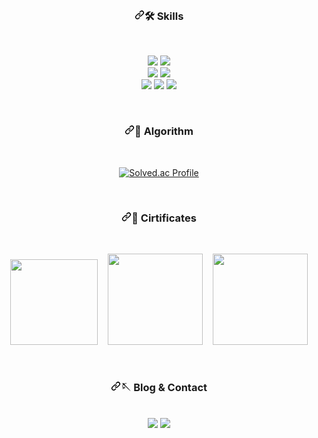 <!--### Hi there 👋-->
<!-- ------------------------------------------------------------------------------------------------------------- -->
<!-- ----------------------------------------------------SKILL---------------------------------------------------- -->
<!-- ------------------------------------------------------------------------------------------------------------- -->
<br>
<div align="center">
  <h3 dir="auto"><a id="user-content-skills" class="anchor" aria-hidden="true" tabindex="-1" href="#skills"><svg class="octicon octicon-link" viewBox="0 0 16 16" version="1.1" width="16" height="16" aria-hidden="true"><path d="m7.775 3.275 1.25-1.25a3.5 3.5 0 1 1 4.95 4.95l-2.5 2.5a3.5 3.5 0 0 1-4.95 0 .751.751 0 0 1 .018-1.042.751.751 0 0 1 1.042-.018 1.998 1.998 0 0 0 2.83 0l2.5-2.5a2.002 2.002 0 0 0-2.83-2.83l-1.25 1.25a.751.751 0 0 1-1.042-.018.751.751 0 0 1-.018-1.042Zm-4.69 9.64a1.998 1.998 0 0 0 2.83 0l1.25-1.25a.751.751 0 0 1 1.042.018.751.751 0 0 1 .018 1.042l-1.25 1.25a3.5 3.5 0 1 1-4.95-4.95l2.5-2.5a3.5 3.5 0 0 1 4.95 0 .751.751 0 0 1-.018 1.042.751.751 0 0 1-1.042.018 1.998 1.998 0 0 0-2.83 0l-2.5 2.5a1.998 1.998 0 0 0 0 2.83Z"></path></svg></a>🛠 Skills</h3>
  <br>
<p dir="auto"><span>
<!--java-->
<img src="https://img.shields.io/badge/Java-007396?&amp;style=for-the-badge" style="max-width: 100%;">
<!--spring-->
  <img src="https://img.shields.io/badge/Spring-6DB33F?style=for-the-badge&amp;logo=Spring&amp;logoColor=white" style="max-width: 100%;">
</span>
<br>
<span>
  <!--jpa-->
<img src="https://img.shields.io/badge/JPA-8F8F8F?style=for-the-badge" style="max-width: 100%;">
  <!--mysql-->
<img src="https://img.shields.io/badge/MySQL-4479A1?style=for-the-badge&amp;logo=MySQL&amp;logoColor=white" style="max-width: 100%;">
</span>
<br>
<span>
  <!--docker-->
<img src="https://img.shields.io/badge/Docker-2496ED?style=for-the-badge&amp;logo=Docker&amp;logoColor=white" style="max-width: 100%;">
  <!--k8s-->
<img src="https://img.shields.io/badge/kubernetes-326ce5.svg?&style=for-the-badge&logo=kubernetes&logoColor=white" data-canonical-src="https://img.shields.io/badge/Docker-2496ED?style=for-the-badge&amp;logo=Docker&amp;logoColor=white" style="max-width: 100%;">
  <!-- aws -->
  <img src="https://img.shields.io/badge/AWS-232F3E?style=for-the-badge&logo=amazonwebservices&logoColor=white">
  <br>

    
</span></p>

</div>

<!-- --------------------------------------------------------------------------------------------------------------- -->
<!-- ----------------------------------------------------Algorithm---------------------------------------------------- -->
<!-- --------------------------------------------------------------------------------------------------------------- -->

<div align="center">
  <!--
[![hyung jin's GitHub stats](https://github-readme-stats.vercel.app/api?username=hyungzin0309&show_icons=true&theme=prussian)](https://github.com/hyungzin0309/github-readme-stats)
  <br>
  -->
  <br>
   <h3 dir="auto"><a id="user-content-skills" class="anchor" aria-hidden="true" tabindex="-1" href="#contact"><svg class="octicon octicon-link" viewBox="0 0 16 16" version="1.1" width="16" height="16" aria-hidden="true"><path d="m7.775 3.275 1.25-1.25a3.5 3.5 0 1 1 4.95 4.95l-2.5 2.5a3.5 3.5 0 0 1-4.95 0 .751.751 0 0 1 .018-1.042.751.751 0 0 1 1.042-.018 1.998 1.998 0 0 0 2.83 0l2.5-2.5a2.002 2.002 0 0 0-2.83-2.83l-1.25 1.25a.751.751 0 0 1-1.042-.018.751.751 0 0 1-.018-1.042Zm-4.69 9.64a1.998 1.998 0 0 0 2.83 0l1.25-1.25a.751.751 0 0 1 1.042.018.751.751 0 0 1 .018 1.042l-1.25 1.25a3.5 3.5 0 1 1-4.95-4.95l2.5-2.5a3.5 3.5 0 0 1 4.95 0 .751.751 0 0 1-.018 1.042.751.751 0 0 1-1.042.018 1.998 1.998 0 0 0-2.83 0l-2.5 2.5a1.998 1.998 0 0 0 0 2.83Z"></path></svg></a>🏅 Algorithm</h3>
   <br>
  
[![Solved.ac Profile](http://mazassumnida.wtf/api/v2/generate_badge?boj=hyungzin0309)](https://solved.ac/hyungzin0309/)
</div>


<!-- --------------------------------------------------------------------------------------------------------------- -->
<!-- ----------------------------------------------------Cirtificates---------------------------------------------------- -->
<!-- --------------------------------------------------------------------------------------------------------------- -->

<div align="center">
  <!--
[![hyung jin's GitHub stats](https://github-readme-stats.vercel.app/api?username=hyungzin0309&show_icons=true&theme=prussian)](https://github.com/hyungzin0309/github-readme-stats)
  <br>
  -->
  <br>
   <h3 dir="auto"><a id="user-content-skills" class="anchor" aria-hidden="true" tabindex="-1" href="#contact"><svg class="octicon octicon-link" viewBox="0 0 16 16" version="1.1" width="16" height="16" aria-hidden="true"><path d="m7.775 3.275 1.25-1.25a3.5 3.5 0 1 1 4.95 4.95l-2.5 2.5a3.5 3.5 0 0 1-4.95 0 .751.751 0 0 1 .018-1.042.751.751 0 0 1 1.042-.018 1.998 1.998 0 0 0 2.83 0l2.5-2.5a2.002 2.002 0 0 0-2.83-2.83l-1.25 1.25a.751.751 0 0 1-1.042-.018.751.751 0 0 1-.018-1.042Zm-4.69 9.64a1.998 1.998 0 0 0 2.83 0l1.25-1.25a.751.751 0 0 1 1.042.018.751.751 0 0 1 .018 1.042l-1.25 1.25a3.5 3.5 0 1 1-4.95-4.95l2.5-2.5a3.5 3.5 0 0 1 4.95 0 .751.751 0 0 1-.018 1.042.751.751 0 0 1-1.042.018 1.998 1.998 0 0 0-2.83 0l-2.5 2.5a1.998 1.998 0 0 0 0 2.83Z"></path></svg></a>🥋 Cirtificates</h3>
   <br>

  
  <!--<div style="display:inline-block; margin-right:10px;">
    <img width="140px" height="135px" src="https://github.com/user-attachments/assets/c33b8028-d458-47a1-a0fb-06971afacae5">  
  </div>-->
  <img width="140px" height="137px" src="https://github.com/user-attachments/assets/c33b8028-d458-47a1-a0fb-06971afacae5">  &nbsp;&nbsp;
  <img width="152px" height="146px" src="https://github.com/hyungzin0309/hyungzin0309/assets/50622006/992fdd82-22da-468f-ab0c-c57e9e4580b1">
  &nbsp;&nbsp;
  <img width="152px" height="146px" src="https://github.com/hyungzin0309/hyungzin0309/assets/50622006/a97d529c-da74-4b9e-8069-2c5630d8facf">  

  
  


  
</div>





<!-- --------------------------------------------------------------------------------------------------------------- -->
<!-- ----------------------------------------------------CONTACT---------------------------------------------------- -->
<!-- --------------------------------------------------------------------------------------------------------------- -->
<br>

<div align="center">
  <h3 dir="auto"><a id="user-content-skills" class="anchor" aria-hidden="true" tabindex="-1" href="#contact"><svg class="octicon octicon-link" viewBox="0 0 16 16" version="1.1" width="16" height="16" aria-hidden="true"><path d="m7.775 3.275 1.25-1.25a3.5 3.5 0 1 1 4.95 4.95l-2.5 2.5a3.5 3.5 0 0 1-4.95 0 .751.751 0 0 1 .018-1.042.751.751 0 0 1 1.042-.018 1.998 1.998 0 0 0 2.83 0l2.5-2.5a2.002 2.002 0 0 0-2.83-2.83l-1.25 1.25a.751.751 0 0 1-1.042-.018.751.751 0 0 1-.018-1.042Zm-4.69 9.64a1.998 1.998 0 0 0 2.83 0l1.25-1.25a.751.751 0 0 1 1.042.018.751.751 0 0 1 .018 1.042l-1.25 1.25a3.5 3.5 0 1 1-4.95-4.95l2.5-2.5a3.5 3.5 0 0 1 4.95 0 .751.751 0 0 1-.018 1.042.751.751 0 0 1-1.042.018 1.998 1.998 0 0 0-2.83 0l-2.5 2.5a1.998 1.998 0 0 0 0 2.83Z"></path></svg></a>🪡 Blog & Contact</h3>
  <br>
  <a target="_blank" href="https://velog.io/@hyungzin0309/posts"><img src="https://img.shields.io/badge/-20C997?style=for-the-badge&logo=velog&logoColor=white"></a>
  <!--
  <a target="_blank" href="https://www.instagram.com/jjung_nam_/"><img src="https://img.shields.io/badge/-E4405F?style=for-the-badge&logo=instagram&logoColor=white"></a>
  -->
  <a target="_blank" href="mailto:hyungzin0309@naver.com/"><img src="https://img.shields.io/badge/-black?style=for-the-badge&logo=minutemailer&logoColor=white"></a>
</div>
<br>
<br>


<!--
**hyungzin0309/hyungzin0309** is a ✨ _special_ ✨ repository because its `README.md` (this file) appears on your GitHub profile.

Here are some ideas to get you started:

- 🔭 I’m currently working on ...
- 🌱 I’m currently learning ...
- 👯 I’m looking to collaborate on ...
- 🤔 I’m looking for help with ...
- 💬 Ask me about ...
- 📫 How to reach me: ...
- 😄 Pronouns: ...
- ⚡ Fun fact: ...
-->
